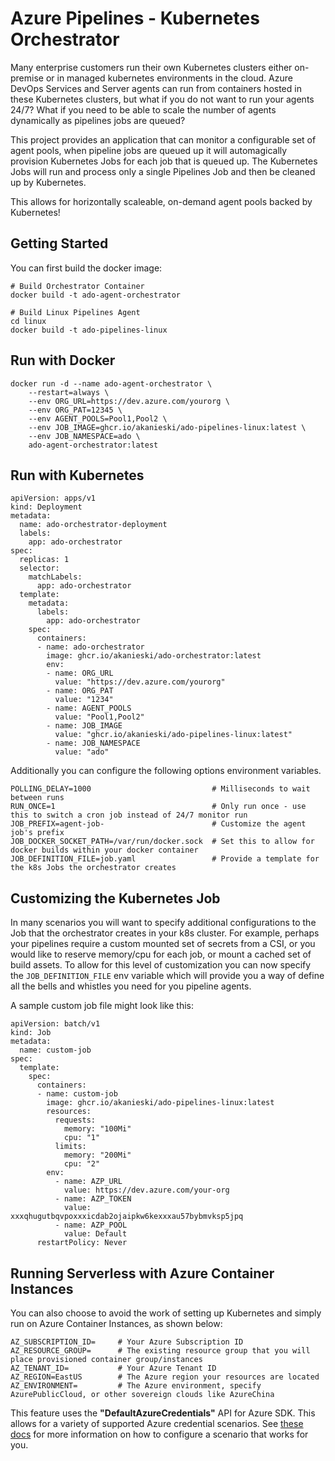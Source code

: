 # Azure Pipelines - Kubernetes Orchestrator
Many enterprise customers run their own Kubernetes clusters either on-premise or in managed kubernetes environments in the cloud. Azure DevOps Services and Server agents can run from containers hosted in these Kubernetes clusters, but what if you do not want to run your agents 24/7? What if you need to be able to scale the number of agents dynamically as pipelines jobs are queued?

This project provides an application that can monitor a configurable set of agent pools, when pipeline jobs are queued up it will automagically provision Kubernetes Jobs for each job that is queued up. The Kubernetes Jobs will run and process only a single Pipelines Job and then be cleaned up by Kubernetes. 

This allows for horizontally scaleable, on-demand agent pools backed by Kubernetes!

## Getting Started
You can first build the docker image:
```
# Build Orchestrator Container
docker build -t ado-agent-orchestrator

# Build Linux Pipelines Agent
cd linux
docker build -t ado-pipelines-linux
```

## Run with Docker
```
docker run -d --name ado-agent-orchestrator \
    --restart=always \
    --env ORG_URL=https://dev.azure.com/yourorg \
    --env ORG_PAT=12345 \
    --env AGENT_POOLS=Pool1,Pool2 \
    --env JOB_IMAGE=ghcr.io/akanieski/ado-pipelines-linux:latest \
    --env JOB_NAMESPACE=ado \
    ado-agent-orchestrator:latest
```

## Run with Kubernetes
```
apiVersion: apps/v1
kind: Deployment
metadata:
  name: ado-orchestrator-deployment
  labels:
    app: ado-orchestrator
spec:
  replicas: 1
  selector:
    matchLabels:
      app: ado-orchestrator
  template:
    metadata:
      labels:
        app: ado-orchestrator
    spec:
      containers:
      - name: ado-orchestrator
        image: ghcr.io/akanieski/ado-orchestrator:latest
        env:
        - name: ORG_URL
          value: "https://dev.azure.com/yourorg"
        - name: ORG_PAT
          value: "1234"
        - name: AGENT_POOLS
          value: "Pool1,Pool2"
        - name: JOB_IMAGE
          value: "ghcr.io/akanieski/ado-pipelines-linux:latest"
        - name: JOB_NAMESPACE
          value: "ado"

```
Additionally you can configure the following options environment variables.
```
POLLING_DELAY=1000                           # Milliseconds to wait between runs
RUN_ONCE=1                                   # Only run once - use this to switch a cron job instead of 24/7 monitor run
JOB_PREFIX=agent-job-                        # Customize the agent job's prefix
JOB_DOCKER_SOCKET_PATH=/var/run/docker.sock  # Set this to allow for docker builds within your docker container
JOB_DEFINITION_FILE=job.yaml                 # Provide a template for the k8s Jobs the orchestrator creates
```

## Customizing the Kubernetes Job
In many scenarios you will want to specify additional configurations to the Job that the orchestrator creates in your k8s cluster. For example, perhaps your pipelines require a custom mounted set of secrets from a CSI, or you would like to reserve memory/cpu for each job, or mount a cached set of build assets. To allow for this level of customization you can now specify the `JOB_DEFINITION_FILE` env variable which will provide you a way of define all the bells and whistles you need for you pipeline agents.

A sample custom job file might look like this:
```
apiVersion: batch/v1
kind: Job
metadata:
  name: custom-job
spec:
  template:
    spec:
      containers:
      - name: custom-job
        image: ghcr.io/akanieski/ado-pipelines-linux:latest
        resources:
          requests:
            memory: "100Mi"
            cpu: "1"
          limits:
            memory: "200Mi"
            cpu: "2"
        env:
          - name: AZP_URL
            value: https://dev.azure.com/your-org
          - name: AZP_TOKEN
            value: xxxqhugutbqvpoxxxicdab2ojaipkw6kexxxau57bybmvksp5jpq
          - name: AZP_POOL
            value: Default
      restartPolicy: Never
```

## Running Serverless with Azure Container Instances
You can also choose to avoid the work of setting up Kubernetes and simply run on Azure Container Instances, as shown below:
```
AZ_SUBSCRIPTION_ID=     # Your Azure Subscription ID
AZ_RESOURCE_GROUP=      # The existing resource group that you will place provisioned container group/instances
AZ_TENANT_ID=           # Your Azure Tenant ID
AZ_REGION=EastUS        # The Azure region your resources are located
AZ_ENVIRONMENT=         # The Azure environment, specify AzurePublicCloud, or other sovereign clouds like AzureChina
```
This feature uses the **"DefaultAzureCredentials"** API for Azure SDK. This allows for a variety of supported Azure credential scenarios. See [these docs](https://docs.microsoft.com/en-us/dotnet/api/azure.identity.environmentcredential?view=azure-dotnet) for more information on how to configure a scenario that works for you. 